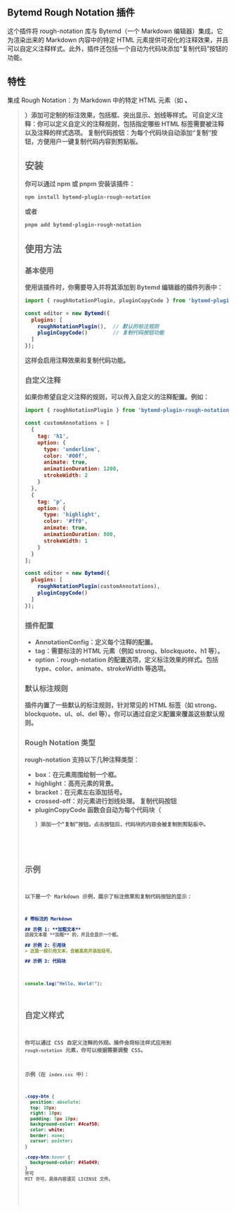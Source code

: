 ## Bytemd Rough Notation 插件
这个插件将 rough-notation 库与 Bytemd（一个 Markdown 编辑器）集成。它为渲染出来的 Markdown 内容中的特定 HTML 元素提供可视化的注释效果，并且可以自定义注释样式。此外，插件还包括一个自动为代码块添加“复制代码”按钮的功能。

## 特性
集成 Rough Notation：为 Markdown 中的特定 HTML 元素（如 <strong>、<blockquote>）添加可定制的标注效果，包括框、突出显示、划线等样式。
可自定义注释：你可以定义自定义的注释规则，包括指定哪些 HTML 标签需要被注释以及注释的样式选项。
复制代码按钮：为每个代码块自动添加“复制”按钮，方便用户一键复制代码内容到剪贴板。
## 安装
你可以通过 npm 或 pnpm 安装该插件：

```bash
npm install bytemd-plugin-rough-notation
```
或者

```bash
pnpm add bytemd-plugin-rough-notation
```
## 使用方法
### 基本使用
使用该插件时，你需要导入并将其添加到 Bytemd 编辑器的插件列表中：

```javascript
import { roughNotationPlugin, pluginCopyCode } from 'bytemd-plugin-rough-notation';

const editor = new Bytemd({
  plugins: [
    roughNotationPlugin(),  // 默认的标注规则
    pluginCopyCode()        // 复制代码按钮功能
  ]
});
```
这样会启用注释效果和复制代码功能。

### 自定义注释
如果你希望自定义注释的规则，可以传入自定义的注释配置。例如：

```javascript
import { roughNotationPlugin } from 'bytemd-plugin-rough-notation';

const customAnnotations = [
  {
    tag: 'h1',
    option: {
      type: 'underline',
      color: '#00f',
      animate: true,
      animationDuration: 1200,
      strokeWidth: 2
    }
  },
  {
    tag: 'p',
    option: {
      type: 'highlight',
      color: '#ff0',
      animate: true,
      animationDuration: 800,
      strokeWidth: 1
    }
  }
];

const editor = new Bytemd({
  plugins: [
    roughNotationPlugin(customAnnotations),
    pluginCopyCode()
  ]
});
```
### 插件配置
* AnnotationConfig：定义每个注释的配置。
* tag：需要标注的 HTML 元素（例如 strong、blockquote、h1 等）。
* option：rough-notation 的配置选项，定义标注效果的样式。包括 type、color、animate、strokeWidth 等选项。
### 默认标注规则
插件内置了一些默认的标注规则，针对常见的 HTML 标签（如 strong、blockquote、ul、ol、del 等）。你可以通过自定义配置来覆盖这些默认规则。

### Rough Notation 类型
rough-notation 支持以下几种注释类型：

* box：在元素周围绘制一个框。
* highlight：高亮元素的背景。
* bracket：在元素左右添加括号。
* crossed-off：对元素进行划线处理。
复制代码按钮
* pluginCopyCode 函数会自动为每个代码块（<pre><code>）添加一个“复制”按钮。点击按钮后，代码块的内容会被复制到剪贴板中。

## 示例
以下是一个 Markdown 示例，展示了标注效果和复制代码按钮的显示：

```markdown
# 带标注的 Markdown

## 示例 1: **加粗文本**
这段文本是 **加粗** 的，并且会显示一个框。

## 示例 2: 引用块
> 这是一段引用文本，会被高亮并添加括号。

## 示例 3: 代码块
```

```javascript
console.log("Hello, World!");
```


## 自定义样式

你可以通过 CSS 自定义注释的外观。插件会将标注样式应用到 `rough-notation` 元素，你可以根据需要调整 CSS。

示例（在 `index.css` 中）：

```css
.copy-btn {
  position: absolute;
  top: 10px;
  right: 10px;
  padding: 5px 10px;
  background-color: #4caf50;
  color: white;
  border: none;
  cursor: pointer;
}

.copy-btn:hover {
  background-color: #45a049;
}
许可
MIT 许可，具体内容请见 LICENSE 文件。